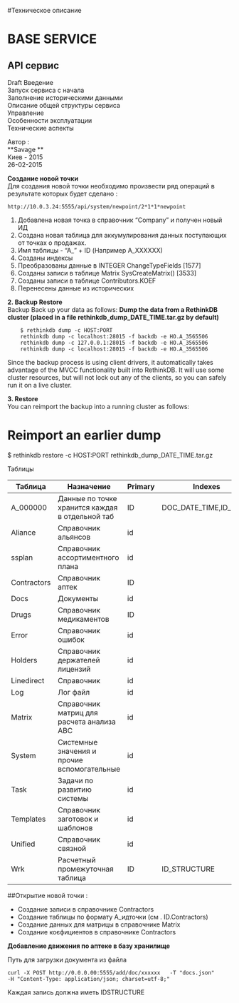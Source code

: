 #Техническое описание 

# BASE SERVICE   
## API сервис    
 Draft 
	Введение  
	Запуск сервиса с начала  
	Заполнение историческими данными  
	Описание общей структуры сервиса  
	Управление  
	Особенности эксплуатации  
	Технические аспекты 


Автор :  
**Savage **  
Киев - 2015  
26-02-2015  




**Создание новой точки**  
Для создания новой точки необходимо произвести ряд операций в результате которых будет сделано :

    http://10.0.3.24:5555/api/system/newpoint/2*1*1*newpoint

1. Добавлена новая точка в справочник “Company” и получен новый ИД
2. Создана новая таблица  для аккумулирования данных поступающих от точках о продажах.
3. Имя таблицы - “А_” + ID (Например A_XXXXXX) 
4. Созданы индексы 
5. Преобразованы данные в INTEGER  ChangeTypeFields [1577]
6. Созданы записи в таблице Matrix      SysCreateMatrix() [3533]
7. Созданы записи в таблице Contributors.KOEF
8. Перенесены данные из исторических

**2. Backup Restore**  
Backup
Back up your data as follows:
**Dump the data from a RethinkDB cluster (placed in a file rethinkdb_dump_DATE_TIME.tar.gz by default)**

		$ rethinkdb dump -c HOST:PORT
		rethinkdb dump -c localhost:28015 -f backdb -e HO.A_3565506
		rethinkdb dump -c 127.0.0.1:28015 -f backdb -e HO.A_3565506
		rethinkdb dump -c localhost:28015 -f backdb -e HO.A_3565506


Since the backup process is using client drivers, it automatically takes advantage of the MVCC functionality built into RethinkDB. It will use some cluster resources, but will not lock out any of the clients, so you can safely run it on a live cluster.

**3. Restore**  
You can reimport the backup into a running cluster as follows:
# Reimport an earlier dump
$ rethinkdb restore -c HOST:PORT rethinkdb_dump_DATE_TIME.tar.gz

Таблицы

|Таблица|Назначение |Primary|Indexes|
|------|------|------|----|
|A_000000|Данные по точке хранится каждая в отдельной таб|ID|DOC_DATE_TIME,ID_DRUG 
|Aliance|Справочник альянсов|id||
|ssplan|Справочник ассортиментного плана|id
|Contractors|Справочник аптек|ID
|Docs|Документы|id
|Drugs|Справочник медикаментов|ID
|Error|Справочник ошибок|id
|Holders|Справочник держателей лицензий|id
|Linedirect|Справочник|id
|Log|Лог файл|id
|Matrix|Справочник матриц для расчета анализа АВС|id
|System|Системные значения и прочие вспомогательные|id
|Task|Задачи по развитию системы|id
|Templates|Справочник заготовок и шаблонов|id
|Unified|Справочник связной|id
|Wrk|Расчетный промежуточная таблица|ID|ID_STRUCTURE

##Открытие новой точки :

- Создание записи в справочнике Contractors
- Создание таблицы по формату А_идточки (см . ID.Contractors)
- Создание данных для матрицы в справочнике Matrix
- Cоздание коєфициентов в справочнике Contractors

**Добавление движения по аптеке в базу хранилище**

Путь для загрузки документа из файла

    curl -X POST http://0.0.0.00:5555/add/doc/xxxxxx   -T "docs.json" 
    -H "Content-Type: application/json; charset=utf-8;" 
Каждая запись должна иметь IDSTRUCTURE
